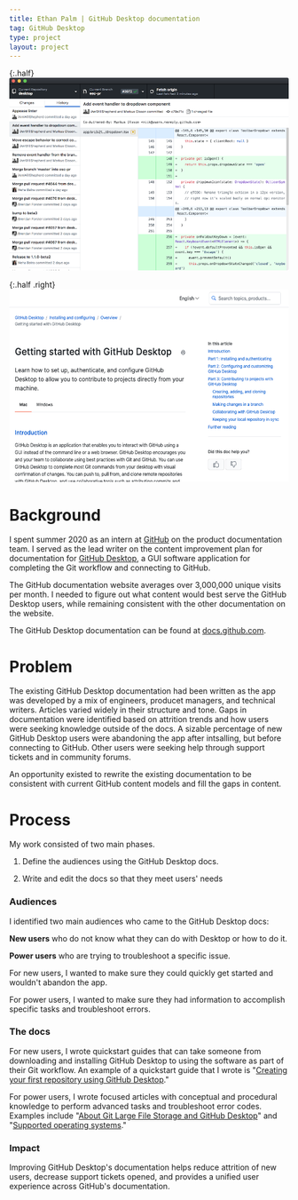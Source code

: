```yaml
---
title: Ethan Palm | GitHub Desktop documentation
tag: GitHub Desktop
type: project
layout: project
---
```

{:.half}
![The GitHub Desktop UI](/images/desktop1.png)

{:.half .right}
![Getting started with GitHub Desktop aritcle](/images/desktop2.png)

# Background
I spent summer 2020 as an intern at [GitHub](https://www.github.com) on the product documentation team. I served as the lead writer on the content improvement plan for documentation for [GitHub Desktop](https://desktop.github.com/), a GUI software application for completing the Git workflow and connecting to GitHub.

The GitHub documentation website averages over 3,000,000 unique visits per month. I needed to figure out what content would best serve the GitHub Desktop users, while remaining consistent with the other documentation on the website.

The GitHub Desktop documentation can be found at [docs.github.com](https://docs.github.com/en/desktop).

# Problem
The existing GitHub Desktop documentation had been written as the app was developed by a mix of engineers, producet managers, and technical writers. Articles varied widely in their structure and tone. Gaps in documentation were identified based on attrition trends and how users were seeking knowledge outside of the docs. A sizable percentage of new GitHub Desktop users were abandoning the app after intsalling, but before connecting to GitHub. Other users were seeking help through support tickets and in community forums.

An opportunity existed to rewrite the existing documentation to be consistent with current GitHub content models and fill the gaps in content.

# Process
My work consisted of two main phases.

1) Define the audiences using the GitHub Desktop docs.

2) Write and edit the docs so that they meet users' needs

### Audiences
I identified two main audiences who came to the GitHub Desktop docs:

<b>New users</b> who do not know what they can do with Desktop or how to do it.

<b>Power users</b> who are trying to troubleshoot a specific issue.

For new users, I wanted to make sure they could quickly get started and wouldn't abandon the app.

For power users, I wanted to make sure they had information to accomplish specific tasks and troubleshoot errors.

### The docs
For new users, I wrote quickstart guides that can take someone from downloading and installing GitHub Desktop to using the software as part of their Git workflow. An example of a quickstart guide that I wrote is "[Creating your first repository using GitHub Desktop](https://docs.github.com/en/desktop/installing-and-configuring-github-desktop/creating-your-first-repository-using-github-desktop)."

For power users, I wrote focused articles with conceptual and procedural knowledge to perform advanced tasks and troubleshoot error codes. Examples include "[About Git Large File Storage and GitHub Desktop](https://docs.github.com/en/desktop/installing-and-configuring-github-desktop/about-git-large-file-storage-and-github-desktop)" and "[Supported operating systems](https://docs.github.com/en/desktop/installing-and-configuring-github-desktop/supported-operating-systems)."

### Impact
Improving GitHub Desktop's documentation helps reduce attrition of new users, decrease support tickets opened, and provides a unified user experience across GitHub's documentation.
